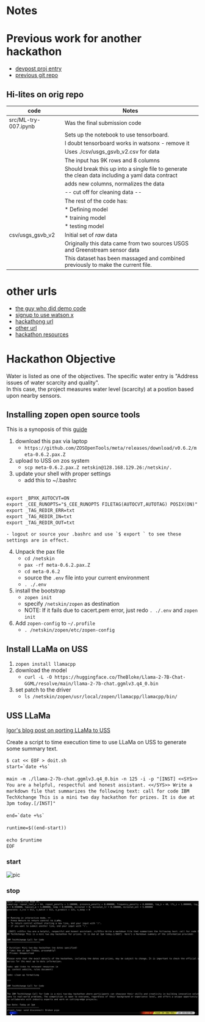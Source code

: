 
# Notes


# Previous work for another hackathon

* [devpost proj entry](https://devpost.com/software/virtual-sensors-for-water-level-prediction)
* [previous git repo](https://github.com/gdg-cloud-rtp-devpost-tf-2019/tf-hackathon)

## Hi-lites on orig repo

| code                 | Notes                                                                                             |
| -------------------- | ------------------------------------------------------------------------------------------------- |
| src/ML-try-007.ipynb | Was the final submission code                                                                     |
|                      | Sets up the notebook to use tensorboard.                                                          |
|                      | I doubt tensorboard works in watsonx - remove it                                                  |
|                      | Uses ./csv/usgs_gsvb_v2.csv for data                                                              |
|                      | The input has 9K rows and 8 columns                                                               |
|                      | Should break this up into a single file to generate the clean data including a yaml data contract |
|                      | adds new columns, normalizes the data                                                             |
|                      | -- cut off for cleaning data --                                                                   |
|                      |  The rest of the code has:                                                                        |
|                      |     * Defining model                                                                              |
|                      |     * training model                                                                              |
|                      |     * testing model                                                                               |
| csv/usgs_gsvb_v2     | Initial set of *raw* data                                                                         |
|                      | Originally this data came from two sources USGS and Greenstream sensor data                       |
|                      | This dataset has been massaged and combined previously to make the current file.                  |



# other urls

* [the guy who did demo code](https://github.com/nicknochnack)
* [signup to use watson x](https://dataplatform.cloud.ibm.com/wx)
* [hackathong url](https://developer.ibm.com/callforcode/events-register?slug=techxchange)
* [other url](https://compete.cfc-prod.skillsnetwork.site/competitions/call-for-code-at-ibm-techxchange)
* [hackathon resources](https://compete.cfc-prod.skillsnetwork.site/competitions/2023-call-for-code-global-challenge)

# Hackathon Objective

Water is listed as one of the objectives.  The specific water entry is "Address issues of water scarcity and quality".  
In this case, the project measures water level (scarcity) at a postion based upon nearby sensors.


## Installing zopen open source tools

This is a synoposis of this [guide](https://github.com/ZOSOpenTools/meta/releases)

1. download this pax via laptop
    - `https://github.com/ZOSOpenTools/meta/releases/download/v0.6.2/meta-0.6.2.pax.Z`
2. upload to USS on zos system
    - `scp meta-0.6.2.pax.Z netskin@128.168.129.26:/netskin/.`
3. update your shell with proper settings
    - add this to ~/.bashrc
```

export _BPXK_AUTOCVT=ON
export _CEE_RUNOPTS="$_CEE_RUNOPTS FILETAG(AUTOCVT,AUTOTAG) POSIX(ON)"
export _TAG_REDIR_ERR=txt
export _TAG_REDIR_IN=txt
export _TAG_REDIR_OUT=txt
```
    - logout or source your .bashrc and use `$ export ` to see these settings are in effect.
4. Unpack the pax file
    - `cd /netskin`
    - `pax -rf meta-0.6.2.pax.Z`
    - `cd meta-0.6.2`
    - source the `.env` file into your current environment
    - `. ./.env`
5. install the bootstrap
    - `zopen init`
    - specify `/netskin/zopen` as destination
    - NOTE: If it fails due to cacert.pem error, just redo `. ./.env` and `zopen init`
6. Add `zopen-config` to `~/.profile`
    - `. /netskin/zopen/etc/zopen-config`


## Install LLaMa on USS

1. `zopen install llamacpp`
2. download the model
    - `curl -L -O https://huggingface.co/TheBloke/Llama-2-7B-Chat-GGML/resolve/main/llama-2-7b-chat.ggmlv3.q4_0.bin`
3. set patch to the driver
    - `ls /netskin/zopen/usr/local/zopen/llamacpp/llamacpp/bin/`


## USS LLaMa

[Igor's blog post on porting LLaMa to USS](https://igortodorovskiibm.github.io/blog/2023/08/22/llama-cpp/)


Create a script to time execution time to use LLaMa on USS to generate some summary text.



```
$ cat << EOF > doit.sh
start=`date +%s`

main -m ./llama-2-7b-chat.ggmlv3.q4_0.bin -n 125 -i -p "[INST] <<SYS>> You are a helpful, respectful and honest assistant. <</SYS>> Write a markdown file that summarizes the following text: call for code IBM TechXchange This is a mini two day hackathon for prizes. It is due at 3pm today.[/INST]"

end=`date +%s`

runtime=$((end-start))

echo $runtime
EOF
```
### start

![pic](imgs/llamaussstart.png)

### stop

![pic](imgs/llamaussstop.png)
